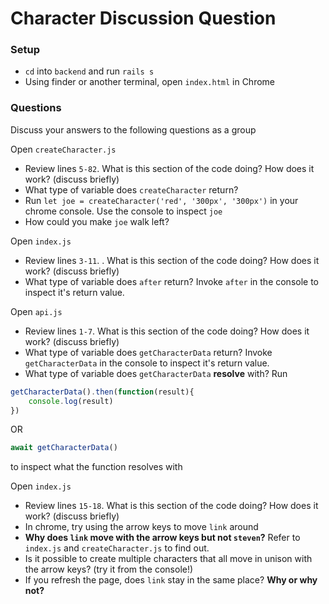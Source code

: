 # Character Discussion Question

### Setup
* `cd` into `backend` and run `rails s`
* Using finder or another terminal, open `index.html` in Chrome

### Questions
Discuss your answers to the following questions as a group

Open `createCharacter.js`
* Review lines `5-82`. What is this section of the code doing? How does it work? (discuss briefly)
* What type of variable does `createCharacter` return?
* Run `let joe = createCharacter('red', '300px', '300px')` in your chrome console. Use the console to inspect `joe`
* How could you make `joe` walk left?

Open `index.js`
* Review lines `3-11`. . What is this section of the code doing? How does it work? (discuss briefly)
* What type of variable does `after` return? Invoke `after` in the console to inspect it's return value.

Open `api.js`
* Review lines `1-7`. What is this section of the code doing? How does it work? (discuss briefly)
* What type of variable does `getCharacterData` return? Invoke `getCharacterData` in the console to inspect it's return value.
* What type of variable does `getCharacterData` **resolve** with? Run 
```javascript
getCharacterData().then(function(result){
    console.log(result)
}) 
```
OR
```javascript
await getCharacterData()
```
to inspect what the function resolves with

Open `index.js`
* Review lines `15-18`. What is this section of the code doing? How does it work? (discuss briefly)
* In chrome, try using the arrow keys to move `link` around
* **Why does `link` move with the arrow keys but not `steven`?** Refer to `index.js` and `createCharacter.js` to find out.
* Is it possible to create multiple characters that all move in unison with the arrow keys? (try it from the console!)
* If you refresh the page, does `link` stay in the same place? **Why or why not?**